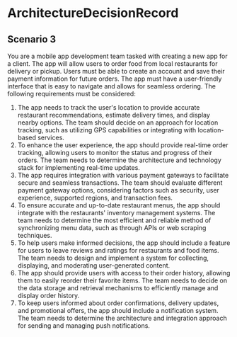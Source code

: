 # ArchitectureDecisionRecord

## Scenario 3
You are a mobile app development team tasked with creating a new app for a client. The app will allow users to order food from local restaurants for delivery or pickup. Users must be able to create an account and save their payment information for future orders. The app must have a user-friendly interface that is easy to navigate and allows for seamless ordering. The following requirements must be considered:
1.	The app needs to track the user's location to provide accurate restaurant recommendations, estimate delivery times, and display nearby options. The team should decide on an approach for location tracking, such as utilizing GPS capabilities or integrating with location-based services.
2.	To enhance the user experience, the app should provide real-time order tracking, allowing users to monitor the status and progress of their orders. The team needs to determine the architecture and technology stack for implementing real-time updates.
3.	The app requires integration with various payment gateways to facilitate secure and seamless transactions. The team should evaluate different payment gateway options, considering factors such as security, user experience, supported regions, and transaction fees.
4.	To ensure accurate and up-to-date restaurant menus, the app should integrate with the restaurants' inventory management systems. The team needs to determine the most efficient and reliable method of synchronizing menu data, such as through APIs or web scraping techniques.
5.	To help users make informed decisions, the app should include a feature for users to leave reviews and ratings for restaurants and food items. The team needs to design and implement a system for collecting, displaying, and moderating user-generated content.
6.	The app should provide users with access to their order history, allowing them to easily reorder their favorite items. The team needs to decide on the data storage and retrieval mechanisms to efficiently manage and display order history.
7.	To keep users informed about order confirmations, delivery updates, and promotional offers, the app should include a notification system. The team needs to determine the architecture and integration approach for sending and managing push notifications.
